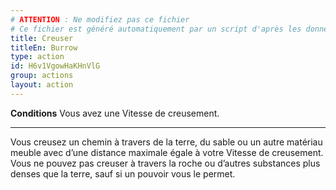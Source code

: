 ```yaml
---
# ATTENTION : Ne modifiez pas ce fichier
# Ce fichier est généré automatiquement par un script d'après les données du module Foundry VTT officiel et de sa traduction
title: Creuser
titleEn: Burrow
type: action
id: H6v1VgowHaKHnVlG
group: actions
layout: action
---
```

<p><span id="ctl00_MainContent_DetailedOutput"><strong>Conditions</strong> Vous avez une Vitesse de creusement.</span></p><hr><p>Vous creusez un chemin à travers de la terre, du sable ou un autre matériau meuble avec d’une distance maximale égale à votre Vitesse de creusement. Vous ne pouvez pas creuser à travers la roche ou d’autres substances plus denses que la terre, sauf si un pouvoir vous le permet.&nbsp;</p>
